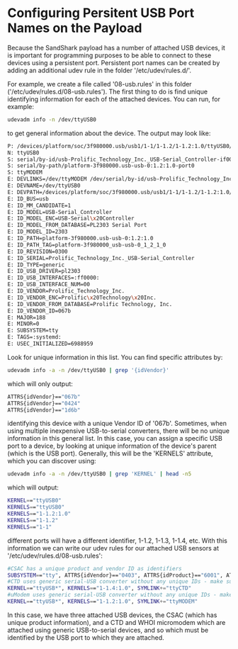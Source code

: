 # Configuring Persitent USB Port Names on the Payload

Because the SandShark payload has a number of attached USB devices, it is important for programming purposes to be able to connect to these devices using a persistent port.  Persistent port names can be created by adding an additional udev rule in the folder '/etc/udev/rules.d/'.

For example, we create a file called '08-usb.rules' in this folder ('/etc/udev/rules.d/08-usb.rules').  The first thing to do is find unique identifying information for each of the attached devices.  You can run, for example:

```sh
udevadm info -n /dev/ttyUSB0
```

to get general information about the device.  The output may look like:

```sh
P: /devices/platform/soc/3f980000.usb/usb1/1-1/1-1.2/1-1.2:1.0/ttyUSB0/tty/ttyUSB0
N: ttyUSB0
S: serial/by-id/usb-Prolific_Technology_Inc._USB-Serial_Controller-if00-port0
S: serial/by-path/platform-3f980000.usb-usb-0:1.2:1.0-port0
S: ttyMODEM
E: DEVLINKS=/dev/ttyMODEM /dev/serial/by-id/usb-Prolific_Technology_Inc._USB-Serial_Controller-if00-port0 /dev/serial/by-path/platform-3f980000.usb-usb-0:1.2:1.0-port0
E: DEVNAME=/dev/ttyUSB0
E: DEVPATH=/devices/platform/soc/3f980000.usb/usb1/1-1/1-1.2/1-1.2:1.0/ttyUSB0/tty/ttyUSB0
E: ID_BUS=usb
E: ID_MM_CANDIDATE=1
E: ID_MODEL=USB-Serial_Controller
E: ID_MODEL_ENC=USB-Serial\x20Controller
E: ID_MODEL_FROM_DATABASE=PL2303 Serial Port
E: ID_MODEL_ID=2303
E: ID_PATH=platform-3f980000.usb-usb-0:1.2:1.0
E: ID_PATH_TAG=platform-3f980000_usb-usb-0_1_2_1_0
E: ID_REVISION=0300
E: ID_SERIAL=Prolific_Technology_Inc._USB-Serial_Controller
E: ID_TYPE=generic
E: ID_USB_DRIVER=pl2303
E: ID_USB_INTERFACES=:ff0000:
E: ID_USB_INTERFACE_NUM=00
E: ID_VENDOR=Prolific_Technology_Inc.
E: ID_VENDOR_ENC=Prolific\x20Technology\x20Inc.
E: ID_VENDOR_FROM_DATABASE=Prolific Technology, Inc.
E: ID_VENDOR_ID=067b
E: MAJOR=188
E: MINOR=0
E: SUBSYSTEM=tty
E: TAGS=:systemd:
E: USEC_INITIALIZED=6988959
```

Look for unique information in this list.  You can find specific attributes by:

```sh
udevadm info -a -n /dev/ttyUSB0 | grep '{idVendor}'
```

which will only output:

```sh
ATTRS{idVendor}=="067b"
ATTRS{idVendor}=="0424"
ATTRS{idVendor}=="1d6b"
```

identifying this device with a unique Vendor ID of '067b'.  Sometimes, when using multiple inexpensive USB-to-serial converters, there will be no unique information in this general list.  In this case, you can assign a specific USB port to a device, by looking at unique information of the device's parent (which is the USB port).  Generally, this will be the 'KERNELS' attribute, which you can discover using:

```sh
udevadm info -a -n /dev/ttyUSB0 | grep 'KERNEL' | head -n5
```

which will output:

```sh
KERNEL=="ttyUSB0"
KERNELS=="ttyUSB0"
KERNELS=="1-1.2:1.0"
KERNELS=="1-1.2"
KERNELS=="1-1"
```

different ports will have a different identifier, 1-1.2, 1-1.3, 1-1.4, etc.  With this information we can write our udev rules for our attached USB sensors at '/etc/udev/rules.d/08-usb.rules':

```sh
#CSAC has a unique product and vendor ID as identifiers
SUBSYSTEM=="tty", ATTRS{idVendor}=="0403", ATTRS{idProduct}=="6001", ATTRS{serial}=="A7043G8M", SYMLINK+="ttyCSAC"
#CTD uses generic serial-USB converter without any unique IDs - make sure it is always plugged in the correct USB port! This rule assigns a specific USB port to the CTD
KERNEL=="ttyUSB*", KERNELS=="1-1.4:1.0", SYMLINK+="ttyCTD"
#uModem uses generic serial-USB converter without any unique IDs - make sure it is always plugged in the correct USB port! This rule assigns a specific USB port to the uModem
KERNEL=="ttyUSB*", KERNELS=="1-1.2:1.0", SYMLINK+="ttyMODEM"
```

In this case, we have three attached USB devices, the CSAC (which has unique product information), and a CTD and WHOI micromodem which are attached using generic USB-to-serial devices, and so which must be identified by the USB port to which they are attached.

